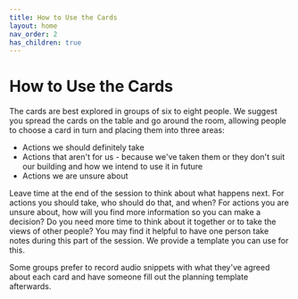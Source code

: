 ```yaml
---
title: How to Use the Cards
layout: home
nav_order: 2       
has_children: true
---
```



# How to Use the Cards

The cards are best explored in groups of six to eight people.  We suggest you spread the cards on the table and go around the room, allowing people to choose a card in turn and placing them into three areas:

- Actions we should definitely take
- Actions that aren't for us - because we've taken them or they don't suit our building and how we intend to use it in future
- Actions we are unsure about

Leave time at the end of the session to think about what happens next.  For actions you should take, who should do that, and when?  For actions you are unsure about, how will you find more information so you can make a decision?  Do you need more time to think about it together or to take the views of other people?  You may find it helpful to have one person take notes during this part of the session.  We provide a template you can use for this.
 
Some groups prefer to record audio snippets with what they've agreed about each card and have someone fill out the planning template afterwards.

<!-- 
It's good to give people a free choice of cards when they explore the set, but the early cards come in sets with a natural order:   

- Step 1: Basic Steps
- Step 2: Reduce Energy Demand, part of Energy Efficiency
- Step 3: Address Heat Loss, part of Energy Efficiency
- Step 4: Decarbonise, part of Clean Energy
- Step 5: Generate Energy, part of Clean Energy

Usually taking actions in the order the groups appear leads to a good balance of fast and large carbon reductions.
-->
